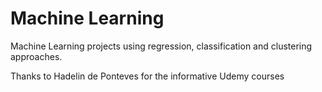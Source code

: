 # Machine Learning
Machine Learning projects using regression, classification and clustering approaches.

Thanks to Hadelin de Ponteves for the informative Udemy courses
